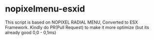 # nopixelmenu-esxid
This script is based on NOPIXEL RADIAL MENU, Converted to ESX Framework. Kindly do PR(Pull Request) to make it more optimize (but its already good 0,0 - 0,1ms)
